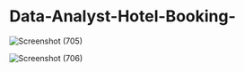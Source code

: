 # Data-Analyst-Hotel-Booking-
![Screenshot (705)](https://github.com/githubbid/Data-Analyst-Hotel-Booking-/assets/98523143/cbf221d7-3de5-4228-a719-8a3f3c54d645)

![Screenshot (706)](https://github.com/githubbid/Data-Analyst-Hotel-Booking-/assets/98523143/64d9cda3-6908-4826-b318-53305725a3e1)

